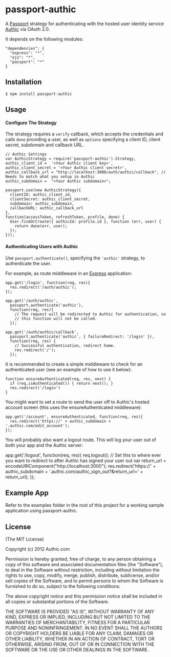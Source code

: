 # passport-authic

A [Passport](http://passportjs.org/) strategy for authenticating with the hosted user identity service [Authic](https://www.authic.com/)
via OAuth 2.0.

It depends on the following modules:
    
    "dependencies": {
      "express": "*",
      "ejs": "*",
      "passport": "*"
    }


## Installation

    $ npm install passport-authic

## Usage

#### Configure The Strategy

The strategy requires a `verify` callback, which accepts the credentials and calls `done` providing a user, as well as
`options` specifying a client ID, client secret, subdomain and callback URL.
    
    // Authic Settings 
    var AuthicStrategy = require('passport-authic').Strategy,
    authic_client_id =  '<Your Authic client key>',
    authic_client_secret = '<Your Authic client secret>',
    authic_callback_url = "http://localhost:3000/auth/authic/callback", // Needs to match what you setup in Authic
    authic_subdomain =  "<Your Authic subdomain>";

    passport.use(new AuthicStrategy({
      clientID: authic_client_id,
      clientSecret: authic_client_secret,
      subdomain: authic_subdomain,
      callbackURL: authic_callback_url
    },
    function(accessToken, refreshToken, profile, done) {
      User.findOrCreate({ authicId: profile.id }, function (err, user) {
        return done(err, user);
      });
    }));

#### Authenticating Users with Authic

Use `passport.authenticate()`, specifying the `'authic'` strategy, to
authenticate the user.

For example, as route middleware in an [Express](http://expressjs.com/)
application:

    app.get('/login', function(req, res){
      res.redirect('/auth/authic');
    });

    app.get('/auth/authic',
      passport.authenticate('authic'),
      function(req, res){
        // The request will be redirected to Authic for authentication, so
        // this function will not be called.
      });

    app.get('/auth/authic/callback',
      passport.authenticate('authic', { failureRedirect: '/login' }),
      function(req, res) {
        // Successful authentication, redirect home.
        res.redirect('/');
      });

It is recommended to create a simple middleware to check for an authenticated user (see an example of how to use it below):

    function ensureAuthenticated(req, res, next) { 
      if (req.isAuthenticated()) { return next(); }
      res.redirect('/login')
    }

You might want to set a route to send the user off to Authic's hosted account screen (this uses the ensureAuthenticated middleware):

    app.get('/account', ensureAuthenticated, function(req, res){
      res.redirect('https://' + authic_subdomain + '.authic.com/edit_account');
    });

You will probably also want a logout route. This will log your user out of both your app and the Authic server:

  app.get('/logout', function(req, res){
    req.logout();
    // Set this to where ever you want to redirect to after Authic has signed your user out
    var return_url = encodeURIComponent("http://localhost:3000");
    res.redirect('https://' + authic_subdomain + '.authic.com/authic_sign_out?&return_url=' + return_url);
  });

## Example App

Refer to the examples folder in the root of this project for a working sample application using passport-authic.

## License

(The MIT License)

Copyright (c) 2012 Authic.com

Permission is hereby granted, free of charge, to any person obtaining a copy of
this software and associated documentation files (the "Software"), to deal in
the Software without restriction, including without limitation the rights to
use, copy, modify, merge, publish, distribute, sublicense, and/or sell copies of
the Software, and to permit persons to whom the Software is furnished to do so,
subject to the following conditions:

The above copyright notice and this permission notice shall be included in all
copies or substantial portions of the Software.

THE SOFTWARE IS PROVIDED "AS IS", WITHOUT WARRANTY OF ANY KIND, EXPRESS OR
IMPLIED, INCLUDING BUT NOT LIMITED TO THE WARRANTIES OF MERCHANTABILITY, FITNESS
FOR A PARTICULAR PURPOSE AND NONINFRINGEMENT. IN NO EVENT SHALL THE AUTHORS OR
COPYRIGHT HOLDERS BE LIABLE FOR ANY CLAIM, DAMAGES OR OTHER LIABILITY, WHETHER
IN AN ACTION OF CONTRACT, TORT OR OTHERWISE, ARISING FROM, OUT OF OR IN
CONNECTION WITH THE SOFTWARE OR THE USE OR OTHER DEALINGS IN THE SOFTWARE.